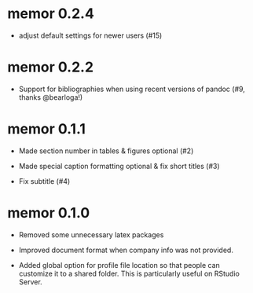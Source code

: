 # memor 0.2.4
* adjust default settings for newer users (#15)

# memor 0.2.2
* Support for bibliographies when using recent versions of pandoc (#9, thanks @bearloga!)

# memor 0.1.1 

* Made section number in tables & figures optional (#2)

* Made special caption formatting optional & fix short titles (#3)

* Fix subtitle (#4)



# memor 0.1.0 

* Removed some unnecessary latex packages

* Improved document format when company info was not provided. 

* Added global option for profile file location so that people can customize it to a shared folder. This is particularly useful on RStudio Server.